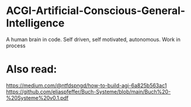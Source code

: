 # ACGI-Artificial-Conscious-General-Intelligence
A human brain in code. Self driven, self motivated, autonomous. Work in process

# Also read:
https://medium.com/@ntfdspngd/how-to-build-agi-6a825b563ac1
https://github.com/eliaspfeffer/Buch-Systeme/blob/main/Buch%20-%20Systeme%20v0.1.pdf
